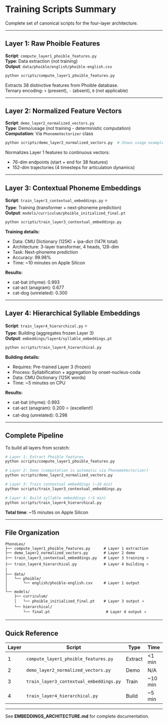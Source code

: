 # Training Scripts Summary

Complete set of canonical scripts for the four-layer architecture.

---

## Layer 1: Raw Phoible Features

**Script**: `compute_layer1_phoible_features.py`  
**Type**: Data extraction (not training)  
**Output**: `data/phoible/english/phoible-english.csv`

```bash
python scripts/compute_layer1_phoible_features.py
```

Extracts 38 distinctive features from Phoible database.  
Ternary encoding: `+` (present), `-` (absent), `0` (not applicable)

---

## Layer 2: Normalized Feature Vectors

**Script**: `demo_layer2_normalized_vectors.py`  
**Type**: Demo/usage (not training - deterministic computation)  
**Computation**: Via `PhonemeVectorizer` class

```bash
python scripts/demo_layer2_normalized_vectors.py  # Shows usage examples
```

Normalizes Layer 1 features to continuous vectors:
- 76-dim endpoints (start + end for 38 features)
- 152-dim trajectories (4 timesteps for articulation dynamics)

---

## Layer 3: Contextual Phoneme Embeddings

**Script**: `train_layer3_contextual_embeddings.py` ⭐  
**Type**: Training (transformer + next-phoneme prediction)  
**Output**: `models/curriculum/phoible_initialized_final.pt`

```bash
python scripts/train_layer3_contextual_embeddings.py
```

**Training details:**
- Data: CMU Dictionary (125K) + ipa-dict (147K total)
- Architecture: 3-layer transformer, 4 heads, 128-dim
- Task: Next-phoneme prediction
- Accuracy: 99.98%
- Time: ~10 minutes on Apple Silicon

**Results:**
- cat-bat (rhyme): 0.993
- cat-act (anagram): 0.677
- cat-dog (unrelated): 0.300

---

## Layer 4: Hierarchical Syllable Embeddings

**Script**: `train_layer4_hierarchical.py` ⭐  
**Type**: Building (aggregates frozen Layer 3)  
**Output**: `embeddings/layer4/syllable_embeddings.pt`

```bash
python scripts/train_layer4_hierarchical.py
```

**Building details:**
- Requires: Pre-trained Layer 3 (frozen)
- Process: Syllabification + aggregation by onset-nucleus-coda
- Data: CMU Dictionary (125K words)
- Time: ~5 minutes on CPU

**Results:**
- cat-bat (rhyme): 0.993
- cat-act (anagram): 0.200 ⭐ (excellent!)
- cat-dog (unrelated): 0.298

---

## Complete Pipeline

To build all layers from scratch:

```bash
# Layer 1: Extract Phoible features
python scripts/compute_layer1_phoible_features.py

# Layer 2: Demo (computation is automatic via PhonemeVectorizer)
python scripts/demo_layer2_normalized_vectors.py

# Layer 3: Train contextual embeddings (~10 min)
python scripts/train_layer3_contextual_embeddings.py

# Layer 4: Build syllable embeddings (~5 min)
python scripts/train_layer4_hierarchical.py
```

**Total time**: ~15 minutes on Apple Silicon

---

## File Organization

```
PhonoLex/
├── compute_layer1_phoible_features.py      # Layer 1 extraction
├── demo_layer2_normalized_vectors.py       # Layer 2 demo
├── train_layer3_contextual_embeddings.py   # Layer 3 training ⭐
├── train_layer4_hierarchical.py            # Layer 4 building ⭐
│
├── data/
│   └── phoible/
│       └── english/phoible-english.csv     # Layer 1 output
│
└── models/
    ├── curriculum/
    │   └── phoible_initialized_final.pt    # Layer 3 output ⭐
    └── hierarchical/
        └── final.pt                         # Layer 4 output ⭐
```

---

## Quick Reference

| Layer | Script | Type | Time | Output |
|-------|--------|------|------|--------|
| 1 | `compute_layer1_phoible_features.py` | Extract | <1 min | CSV file |
| 2 | `demo_layer2_normalized_vectors.py` | Demo | N/A | (computed) |
| 3 | `train_layer3_contextual_embeddings.py` | Train | ~10 min | 2.3 MB model |
| 4 | `train_layer4_hierarchical.py` | Build | ~5 min | Model + embeddings |

---

See **EMBEDDINGS_ARCHITECTURE.md** for complete documentation.
